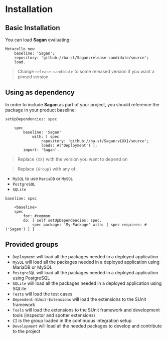 # Installation

## Basic Installation

You can load **Sagan** evaluating:
```smalltalk
Metacello new
	baseline: 'Sagan';
	repository: 'github://ba-st/Sagan:release-candidate/source';
	load.
```
>  Change `release-candidate` to some released version if you want a pinned version

## Using as dependency

In order to include **Sagan** as part of your project, you should reference the package in your product baseline:

```smalltalk
setUpDependencies: spec

	spec
		baseline: 'Sagan'
			with: [ spec
				repository: 'github://ba-st/Sagan:v{XX}/source';
				loads: #('Deployment') ];
		import: 'Sagan'.
```
> Replace `{XX}` with the version you want to depend on

> Replace `{Group}` with any of:
- `MySQL` to use `MariaDB` or `MySQL`
- `PostgreSQL`
- `SQLite`

```smalltalk
baseline: spec

	<baseline>
	spec
		for: #common
		do: [ self setUpDependencies: spec.
			spec package: 'My-Package' with: [ spec requires: #('Sagan') ] ]
```

## Provided groups

- `Deployment` will load all the packages needed in a deployed application
- `MySQL` will load all the packages needed in a deployed application using MariaDB or MySQL
- `PostgreSQL` will load all the packages needed in a deployed application using PostgreSQL
- `SQLite` will load all the packages needed in a deployed application using SQLite
- `Tests` will load the test cases
- `Dependent-SUnit-Extensions` will load the extensions to the SUnit framework
- `Tools` will load the extensions to the SUnit framework and development tools (inspector and spotter extensions)
- `CI` is the group loaded in the continuous integration setup
- `Development` will load all the needed packages to develop and contribute to the project
